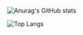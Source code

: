 ![Anurag's GitHub stats](https://github-readme-stats-self-gamma.vercel.app/api?username=yaroslavevg&show=reviews,discussions_started,discussions_answered,prs_merged,prs_merged_percentage)

![Top Langs](https://github-readme-stats-self-gamma.vercel.app/api/top-langs/?username=yaroslavevg&langs_count=80)


<!--
**YaroslavEvg/YaroslavEvg** is a ✨ _special_ ✨ repository because its `README.md` (this file) appears on your GitHub profile.

Here are some ideas to get you started:

- 🔭 I’m currently working on ...
- 🌱 I’m currently learning ...
- 👯 I’m looking to collaborate on ...
- 🤔 I’m looking for help with ...
- 💬 Ask me about ...
- 📫 How to reach me: ...
- 😄 Pronouns: ...
- ⚡ Fun fact: ...
-->
